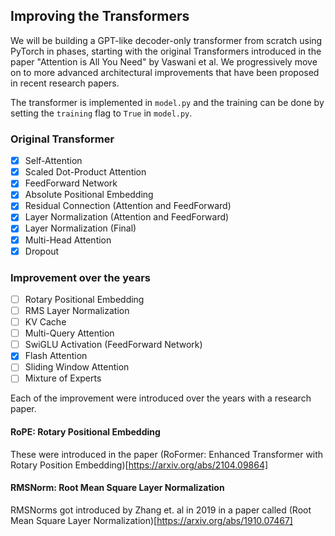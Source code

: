 ## Improving the Transformers

We will be building a GPT-like decoder-only transformer from scratch using PyTorch in phases, starting with the original Transformers introduced in the paper "Attention is All You Need" by Vaswani et al. We progressively move on to more advanced architectural improvements that have been proposed in recent research papers.

The transformer is implemented in `model.py` and the training can be done by setting the `training` flag to `True` in `model.py`.

### Original Transformer

- [x] Self-Attention
- [x] Scaled Dot-Product Attention
- [x] FeedForward Network
- [x] Absolute Positional Embedding
- [x] Residual Connection (Attention and FeedForward)
- [x] Layer Normalization (Attention and FeedForward)
- [x] Layer Normalization (Final)
- [x] Multi-Head Attention
- [x] Dropout

### Improvement over the years

- [ ] Rotary Positional Embedding
- [ ] RMS Layer Normalization
- [ ] KV Cache
- [ ] Multi-Query Attention
- [ ] SwiGLU Activation (FeedForward Network)
- [x] Flash Attention
- [ ] Sliding Window Attention
- [ ] Mixture of Experts

Each of the improvement were introduced over the years with a research paper.

#### RoPE: Rotary Positional Embedding
These were introduced in the paper (RoFormer: Enhanced Transformer with Rotary Position Embedding)[https://arxiv.org/abs/2104.09864]

#### RMSNorm: Root Mean Square Layer Normalization
RMSNorms got introduced by Zhang et. al in 2019 in a paper called (Root Mean Square Layer Normalization)[https://arxiv.org/abs/1910.07467]

